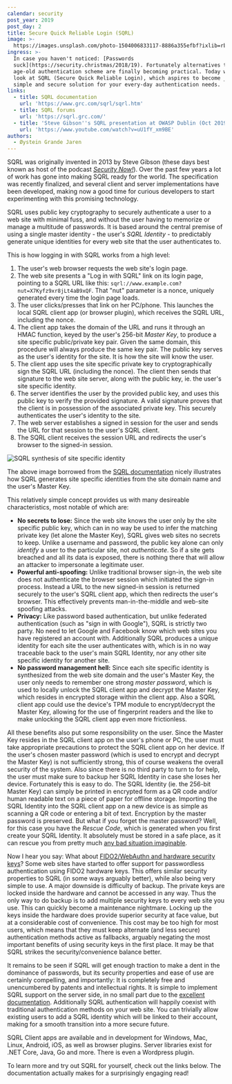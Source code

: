```yaml
---
calendar: security
post_year: 2019
post_day: 2
title: Secure Quick Reliable Login (SQRL)
image: >-
  https://images.unsplash.com/photo-1504006833117-8886a355efbf?ixlib=rb-1.2.1&ixid=eyJhcHBfaWQiOjEyMDd9&auto=format&fit=crop&w=3300&q=80
ingress: >-
  In case you haven't noticed: [Passwords
  suck](https://security.christmas/2018/19). Fortunately alternatives to that
  age-old authentication scheme are finally becoming practical. Today we will
  look at SQRL (Secure Quick Reliable Login), which aspires to become _the_
  simple and secure solution for your every-day authentication needs.
links:
  - title: SQRL documentation
    url: 'https://www.grc.com/sqrl/sqrl.htm'
  - title: SQRL forums
    url: 'https://sqrl.grc.com/'
  - title: 'Steve Gibson''s SQRL presentation at OWASP Dublin (Oct 2019):'
    url: 'https://www.youtube.com/watch?v=uU1fY_xm9BE'
authors:
  - Øystein Grande Jaren
---
```

SQRL was originally invented in 2013 by Steve Gibson (these days best known as host of the podcast [_Security Now!_](https://twit.tv/shows/security-now)). Over the past few years a lot of work has gone into making SQRL ready for the world. The specification was recently finalized, and several client and server implementations have been developed, making now a good time for curious developers to start experimenting with this promising technology.

SQRL uses public key cryptography to securely authenticate a user to a web site with minimal fuss, and without the user having to memorize or manage a multitude of passwords. It is based around the central premise of using a single master identity - the user's _SQRL Identity_ -  to predictably generate unique identities for every web site that the user authenticates to. 

This is how logging in with SQRL works from a high level:

1. The user's web browser requests the web site's login page.
2. The web site presents a "Log in with SQRL" link on its login page, pointing to a SQRL URL like this: `sqrl://www.example.com?nut=X7Kyfz9xr8jLt4aB9xQF`. That "nut" parameter is a nonce, uniquely generated every time the login page loads.
3. The user clicks/presses that link on her PC/phone. This launches the local SQRL client app (or browser plugin), which receives the SQRL URL, including the nonce.
4. The client app takes the domain of the URL and runs it through an HMAC function, keyed by the user's 256-bit _Master Key_, to produce a site specific public/private key pair. Given the same domain, this procedure will always produce the same key pair. The public key serves as the user's identity for the site. It is how the site will know the user.
5. The client app uses the site specific private key to cryptographically sign the SQRL URL (including the nonce). The client then sends that signature to the web site server, along with the public key, ie. the user's site specific identity.
6. The server identifies the user by the provided public key, and uses this public key to verify the provided signature. A valid signature proves that the client is in possession of the associated private key. This securely authenticates the user's identity to the site.
7. The web server establishes a signed in session for the user and sends the URL for that session to the user's SQRL client.
8. The SQRL client receives the session URL and redirects the user's browser to the signed-in session.

![SQRL synthesis of site specific identity](https://i.ibb.co/SRgGhk8/sqrl.png)

The above image borrowed from the [SQRL documentation](https://www.grc.com/sqrl/sqrl.htm) nicely illustrates how SQRL generates site specific identities from the site domain name and the user's Master Key.

This relatively simple concept provides us with many desireable characteristics, most notable of which are:

* **No secrets to lose:** Since the web site knows the user only by the site specific public key, which can in no way be used to infer the matching private key (let alone the Master Key), SQRL gives web sites no secrets to keep. Unlike a username and password, the public key alone can only _identify_ a user to the particular site, not _authenticate_. So if a site gets breached and all its data is exposed, there is nothing there that will allow an attacker to impersonate a legitimate user.
* **Powerful anti-spoofing:** Unlike traditional browser sign-in, the web site does not authenticate the browser session which initiated the sign-in process. Instead a URL to the new signed-in session is returned securely to the user's SQRL client app, which then redirects the user's browser. This effectively prevents man-in-the-middle and web-site spoofing attacks.
* **Privacy:** Like password based authentication, but unlike federated authentication (such as "sign in with Google"), SQRL is strictly two party. No need to let Google and Facebook know which web sites you have registered an account with. Additionally SQRL produces a unique identity for each site the user authenticates with, which is in no way traceable back to the user's main SQRL Identity, nor any other site specific identity for another site.
* **No password management hell:** Since each site specific identity is synthesized from the web site domain and the user's Master Key, the user only needs to remember one strong _master password_, which is used to locally unlock the SQRL client app and decrypt the Master Key, which resides in encrypted storage within the client app. Also a SQRL client app could use the device's TPM module to encrypt/decrypt the Master Key, allowing for the use of fingerprint readers and the like to make unlocking the SQRL client app even more frictionless.

All these benefits also put some responsibility on the user. Since the Master Key resides in the SQRL client app on the user's phone or PC, the user must take appropriate precautions to protect the SQRL client app on her device. If the user's chosen master password (which is used to encrypt and decrypt the Master Key) is not sufficiently strong, this of course weakens the overall security of the system. Also since there is no third party to turn to for help, the user must make sure to backup her SQRL Identity in case she loses her device. Fortunately this is easy to do. The SQRL Identity (ie. the 256-bit Master Key) can simply be printed in encrypted form as a QR code and/or human readable text on a piece of paper for offline storage. Importing the SQRL Identity into the SQRL client app on a new device is as simple as scanning a QR code or entering a bit of text. Encryption by the master password is preserved. But what if you forget the master password? Well, for this case you have the _Rescue Code_, which is generated when you first create your SQRL Identity. It absolutely must be stored in a safe place, as it can rescue you from pretty much [any bad situation imaginable](https://sqrl.grc.com/pages/whatif/).

Now I hear you say: What about [FIDO2/WebAuthn and hardware security keys](https://paulstamatiou.com/getting-started-with-security-keys/)? Some web sites have started to offer support for passwordless authentication using FIDO2 hardware keys. This offers similar security properties to SQRL (in some ways arguably better), while also being very simple to use. A major downside is difficulty of backup. The private keys are locked inside the hardware and cannot be accessed in any way. Thus the only way to do backup is to add multiple security keys to every web site you use. This can quickly become a maintenance nightmare. Locking up the keys inside the hardware does provide superior security at face value, but at a considerable cost of convenience. This cost may be too high for most users, which means that they must keep alternate (and less secure) authentication methods active as fallbacks, arguably negating the most important benefits of using security keys in the first place. It may be that SQRL strikes the security/convenience balance better.

It remains to be seen if SQRL will get enough traction to make a dent in the dominance of passwords, but its security properties and ease of use are certainly compelling, and importantly: It is completely free and unencumbered by patents and intellectual rights. It is simple to implement SQRL support on the server side, in no small part due to the [excellent documentation](https://www.grc.com/sqrl/sqrl.htm). Additionally SQRL authentication will happily coexist with traditional authentication methods on your web site. You can trivially allow existing users to add a SQRL identity which will be linked to their account, making for a smooth transition into a more secure future.

SQRL Client apps are available and in development for Windows, Mac, Linux, Android, iOS, as well as browser plugins. Server libraries exist for .NET Core, Java, Go and more. There is even a Wordpress plugin.

To learn more and try out SQRL for yourself, check out the links below. The documentation actually makes for a surprisingly engaging read!
